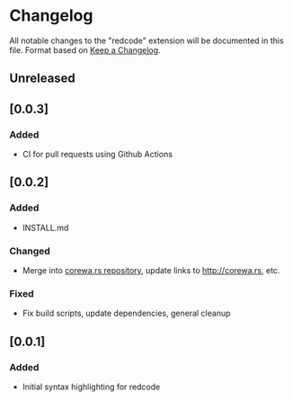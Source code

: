 <!-- markdownlint-disable-file no-duplicate-header -->

# Changelog

All notable changes to the "redcode" extension will be documented in this file.
Format based on [Keep a Changelog](http://keepachangelog.com/).

## Unreleased

## [0.0.3]

### Added

- CI for pull requests using Github Actions

## [0.0.2]

### Added

- INSTALL.md

### Changed

- Merge into [corewa.rs repository](http://github.com/ian-h-chamberlain/corewa_rs), update links to http://corewa.rs, etc.

### Fixed

- Fix build scripts, update dependencies, general cleanup

## [0.0.1]

### Added

- Initial syntax highlighting for redcode
